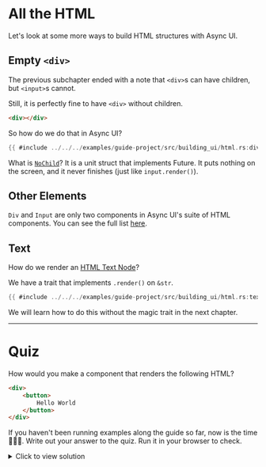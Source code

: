# All the HTML

Let's look at some more ways to build HTML structures with Async UI.

## Empty `<div>`

The previous subchapter ended with a note that `<div>`s can have children,
but `<input>`s cannot.

Still, it is perfectly fine to have `<div>` without children.
```html
<div></div>
```
So how do we do that in Async UI?
```rust
{{ #include ../../../examples/guide-project/src/building_ui/html.rs:div-empty }}
```

What is [`NoChild`](https://docs.rs/async_ui_web/latest/async_ui_web/struct.NoChild.html)?
It is a unit struct that implements Future. It puts nothing on the screen,
and it never finishes (just like `input.render()`).

## Other Elements
`Div` and `Input` are only two components in Async UI's suite of HTML components.
You can see the full list [here](https://docs.rs/async_ui_web/latest/async_ui_web/html/index.html).

## Text
How do we render an [HTML Text Node](https://developer.mozilla.org/en-US/docs/Web/API/Text)?

We have a trait that implements `.render()` on `&str`.
```rust
{{ #include ../../../examples/guide-project/src/building_ui/html.rs:text-node }}
```
We will learn how to do this without the magic trait in the next chapter.

---

# Quiz
How would you make a component that renders the following HTML?
```html
<div>
	<button>
		Hello World
	</button>
</div>
```
If you haven't been running examples along the guide so far,
now is the time 😤😤😤.
Write out your answer to the quiz. Run it in your browser to check.

<details>
<summary>Click to view solution</summary>

```rust
{{ #include ../../../examples/guide-project/src/building_ui/html.rs:exercise }}
```
</details>